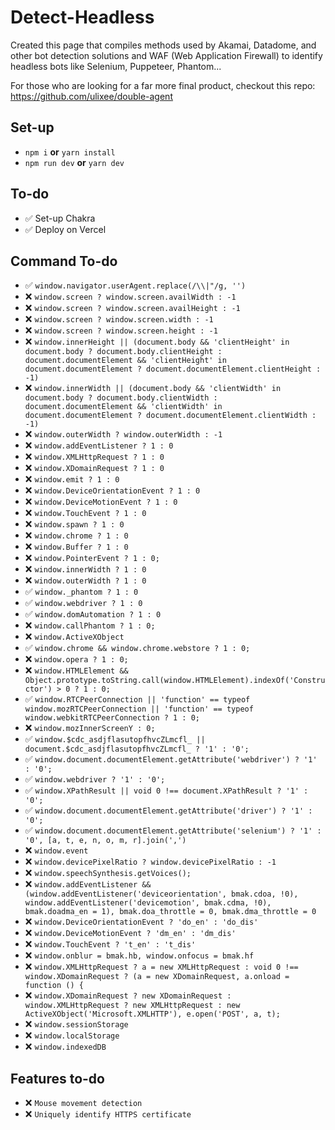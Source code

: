 # Detect-Headless

Created this page that compiles methods used by Akamai, Datadome, and other bot detection solutions and WAF (Web Application Firewall) to identify headless bots like Selenium, Puppeteer, Phantom...      

For those who are looking for a far more final product, checkout this repo: https://github.com/ulixee/double-agent

## Set-up
- `npm i` **or** `yarn install`
- `npm run dev` **or** `yarn dev`

## To-do
- ✅ Set-up Chakra
- ✅ Deploy on Vercel

## Command To-do
- ✅ `window.navigator.userAgent.replace(/\\|"/g, '')`
- ❌ `window.screen ? window.screen.availWidth : -1`
- ❌ `window.screen ? window.screen.availHeight : -1`
- ❌ `window.screen ? window.screen.width : -1`
- ❌ `window.screen ? window.screen.height : -1`
- ❌ `window.innerHeight || (document.body && 'clientHeight' in document.body ? document.body.clientHeight : document.documentElement && 'clientHeight' in document.documentElement ? document.documentElement.clientHeight : -1)`
- ❌ `window.innerWidth || (document.body && 'clientWidth' in document.body ? document.body.clientWidth : document.documentElement && 'clientWidth' in document.documentElement ? document.documentElement.clientWidth : -1)`
- ❌ `window.outerWidth ? window.outerWidth : -1`
- ❌ `window.addEventListener ? 1 : 0`
- ❌ `window.XMLHttpRequest ? 1 : 0`
- ❌ `window.XDomainRequest ? 1 : 0`
- ❌ `window.emit ? 1 : 0`
- ❌ `window.DeviceOrientationEvent ? 1 : 0`
- ❌ `window.DeviceMotionEvent ? 1 : 0`
- ❌ `window.TouchEvent ? 1 : 0`
- ❌ `window.spawn ? 1 : 0`
- ❌ `window.chrome ? 1 : 0`
- ❌ `window.Buffer ? 1 : 0`
- ❌ `window.PointerEvent ? 1 : 0;`
- ❌ `window.innerWidth ? 1 : 0`
- ❌ `window.outerWidth ? 1 : 0`
- ✅ `window._phantom ? 1 : 0`
- ✅ `window.webdriver ? 1 : 0`
- ✅ `window.domAutomation ? 1 : 0`
- ❌ `window.callPhantom ? 1 : 0;`
- ❌ `window.ActiveXObject`
- ✅ `window.chrome && window.chrome.webstore ? 1 : 0;`
- ❌ `window.opera ? 1 : 0;`
- ❌ `window.HTMLElement && Object.prototype.toString.call(window.HTMLElement).indexOf('Constructor') > 0 ? 1 : 0;`
- ✅ `window.RTCPeerConnection || 'function' == typeof window.mozRTCPeerConnection || 'function' == typeof window.webkitRTCPeerConnection ? 1 : 0;`
- ❌ `window.mozInnerScreenY : 0;`
- ✅ `window.$cdc_asdjflasutopfhvcZLmcfl_ || document.$cdc_asdjflasutopfhvcZLmcfl_ ? '1' : '0';`
- ✅ `window.document.documentElement.getAttribute('webdriver') ? '1' : '0';`
- ✅ `window.webdriver ? '1' : '0';`
- ✅ `window.XPathResult || void 0 !== document.XPathResult ? '1' : '0';`
- ✅ `window.document.documentElement.getAttribute('driver') ? '1' : '0';`
- ✅ `window.document.documentElement.getAttribute('selenium') ? '1' : '0', [a, t, e, n, o, m, r].join(',')`
- ❌ `window.event`
- ❌ `window.devicePixelRatio ? window.devicePixelRatio : -1`
- ❌ `window.speechSynthesis.getVoices();`
- ❌ `window.addEventListener && (window.addEventListener('deviceorientation', bmak.cdoa, !0), window.addEventListener('devicemotion', bmak.cdma, !0), bmak.doadma_en = 1), bmak.doa_throttle = 0, bmak.dma_throttle = 0`
- ❌ `window.DeviceOrientationEvent ? 'do_en' : 'do_dis'`
- ❌ `window.DeviceMotionEvent ? 'dm_en' : 'dm_dis'`
- ❌ `window.TouchEvent ? 't_en' : 't_dis'`
- ❌ `window.onblur = bmak.hb, window.onfocus = bmak.hf`
- ❌ `window.XMLHttpRequest ? a = new XMLHttpRequest : void 0 !== window.XDomainRequest ? (a = new XDomainRequest, a.onload = function () {`
- ❌ `window.XDomainRequest ? new XDomainRequest : window.XMLHttpRequest ? new XMLHttpRequest : new ActiveXObject('Microsoft.XMLHTTP'), e.open('POST', a, t);`
- ❌ `window.sessionStorage`
- ❌ `window.localStorage`
- ❌ `window.indexedDB`

## Features to-do
- ❌ `Mouse movement detection`
- ❌ `Uniquely identify HTTPS certificate`
